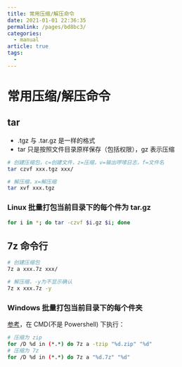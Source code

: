 ```yaml
---
title: 常用压缩/解压命令
date: 2021-01-01 22:36:35
permalink: /pages/bd8bc3/
categories: 
  - manual
article: true
tags: 
  - 
---
```

# 常用压缩/解压命令

## tar

- .tgz 与 .tar.gz 是一样的格式
- tar 只是按照文件目录原样保存（包括权限），gz 表示压缩

```sh
# 创建压缩包，c=创建文件，z=压缩，v=输出啰嗦日志，f=文件名
tar czvf xxx.tgz xxx/

# 解压缩，x=解压缩
tar xvf xxx.tgz
```

### Linux 批量打包当前目录下的每个件为 tar.gz

```sh
for i in *; do tar -czvf $i.gz $i; done
```

## 7z 命令行

```sh
# 创建压缩包
7z a xxx.7z xxx/

# 解压缩，-y为不显示确认
7z x xxx.7z -y
```

### Windows 批量打包当前目录下的每个件夹

[参考](https://superuser.com/questions/94421/how-to-make-7-zip-do-a-whole-bunch-of-folders)，在 CMD(不是 Powershell) 下执行：

```sh
# 压缩为 zip
for /D %d in (*.*) do 7z a -tzip "%d.zip" "%d"
# 压缩为 7z
for /D %d in (*.*) do 7z a "%d.7z" "%d"
```
